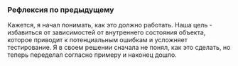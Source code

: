 ### Рефлексия по предыдущему

Кажется, я начал понимать, как это должно работать. Наша цель - избавиться от зависимостей от
внутреннего состояния объекта, которое приводит к потенциальным ошибкам и усложняет тестирование.
Я в своем решении сначала не понял, как это сделать, но теперь переделал согласно примеру и наконец
дошло.